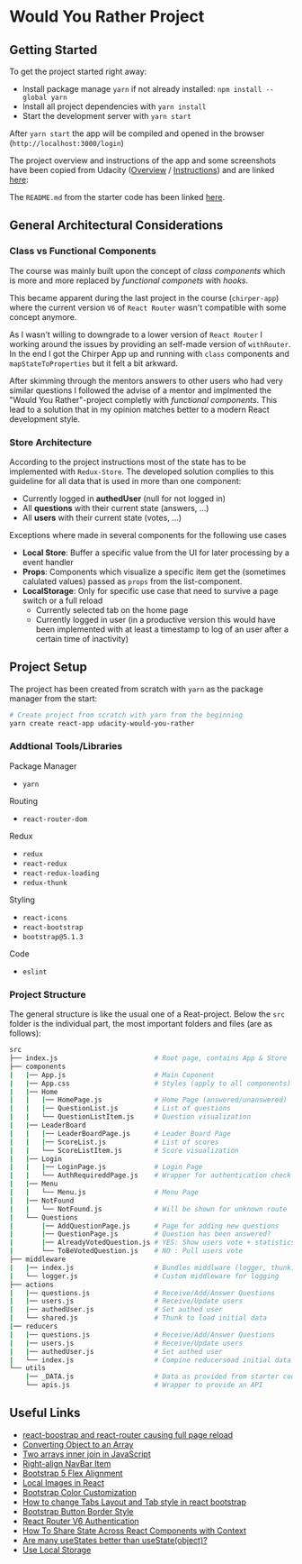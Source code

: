 # Would You Rather Project 

## Getting Started

To get the project started right away:

- Install package manage ```yarn``` if not already installed: ```npm install --global yarn```
- Install all project dependencies with `yarn install`
- Start the development server with `yarn start`

After ```yarn start``` the app will be compiled and opened in the browser (```http://localhost:3000/login```)

The project overview and instructions of the app and some screenshots have been copied from Udacity ([Overview](https://classroom.udacity.com/nanodegrees/nd019/parts/87b7741f-aace-4bc9-88f4-7feccbb6eacb/modules/aaf1a102-6754-48aa-a0a5-a7736bf16e0a/lessons/996c5cf6-3220-42f5-a780-3ab2752f2fb2/concepts/d626ac42-da22-4cc3-affe-b393d240d08c) / [Instructions](https://classroom.udacity.com/nanodegrees/nd019/parts/87b7741f-aace-4bc9-88f4-7feccbb6eacb/modules/aaf1a102-6754-48aa-a0a5-a7736bf16e0a/lessons/996c5cf6-3220-42f5-a780-3ab2752f2fb2/concepts/d0b35860-eabe-414e-80bb-bfc0edeab6fe)) and are linked [here](./doc/Instructions.md): 

The ```README.md``` from the starter code has been linked [here](./doc/../README_starter.md).

## General Architectural Considerations

### Class vs Functional Components
The course was mainly built upon the concept of *class components* which is more and more replaced by *functional componets* with *hooks*.

This became apparent during the last project in the course (```chirper-app```) where the current version ```V6``` of ```React Router``` wasn't compatible with some concept anymore.

As I wasn't willing to downgrade to a lower version of ```React Router``` I working around the issues by providing an self-made version of ```withRouter```. In the end I got the Chirper App up and running with ```class``` components and ```mapStateToProperties``` but it felt a bit arkward.

After skimming through the mentors answers to other users who had very similar questions I followed the advise of a mentor and implmented the "Would You Rather"-project completly with *functional components*. This lead to a solution that in my opinion matches better to a modern React development style.

### Store Architecture
According to the project instructions most of the state has to be implemented with ```Redux-Store```. The developed solution complies to this guideline for all data that is used in more than one component:
- Currently logged in **authedUser** (null for not logged in)
- All **questions** with their current state (answers, ...)
- All **users** with their current state (votes, ...)

Exceptions where made in several components for the following use cases
- **Local Store**: Buffer a specific value from the UI for later processing by a event handler
- **Props**: Components which visualize a specific item get the (sometimes calulated values) passed as ```props``` from the list-component.
- **LocalStorage**: Only for specific use case that need to survive a page switch or a full reload
  - Currently selected tab on the home page
  - Currently logged in user (in a productive version this would have been implemented with at least a timestamp to log of an user after a certain time of inactivity)

## Project Setup

The project has been created from scratch with ```yarn``` as the package manager from the start:

```bash
# Create project from scratch with yarn from the beginning
yarn create react-app udacity-would-you-rather
```
### Addtional Tools/Libraries
Package Manager
- ```yarn```

Routing
- ```react-router-dom```

Redux
- ```redux```
- ```react-redux```
- ```react-redux-loading```
- ```redux-thunk```

Styling
- ```react-icons```
- ```react-bootstrap```
- ```bootstrap@5.1.3```

Code 
- ```eslint```

### Project Structure
The general structure is like the usual one of a Reat-project. Below the ```src``` folder is the individual part, the most important folders and files (are as follows):

```bash
src
├── index.js                        # Root page, contains App & Store
├── components
|   |── App.js                      # Main Coponent
|   |── App.css                     # Styles (apply to all components)
|   |── Home
|   |   |── HomePage.js             # Home Page (answered/unanswered)
|   |   |── QuestionList.js         # List of questions
|   |   └── QuestionListItem.js     # Question visualization
|   |── LeaderBoard
|   |   |── LeaderBoardPage.js      # Leader Board Page
|   |   |── ScoreList.js            # List of scores
|   |   └── ScoreListItem.js        # Score visualization
|   |── Login
|   |   |── LoginPage.js            # Login Page
|   |   └── AuthRequireddPage.js    # Wrapper for authentication check
|   |── Menu
|   |   └── Menu.js                 # Menu Page
|   |── NotFound
|   |   └── NotFound.js             # Will be shown for unknown route
|   └── Questions
|       |── AddQuestionPage.js      # Page for adding new questions
|       |── QuestionPage.js         # Question has been answered?
|       |── AlreadyVotedQuestion.js # YES: Show users vote + statistics
|       └── ToBeVotedQuestion.js    # NO : Pull users vote
├── middleware
|   |── index.js                    # Bundles middlware (logger, thunk)
|   └── logger.js                   # Custom middleware for logging
├── actions
|   |── questions.js                # Receive/Add/Answer Questions
|   |── users.js                    # Receive/Update users
|   |── authedUser.js               # Set authed user
|   └── shared.js                   # Thunk to load initial data
|── reducers
|   |── questions.js                # Receive/Add/Answer Questions
|   |── users.js                    # Receive/Update users
|   |── authedUser.js               # Set authed user
|   └── index.js                    # Compine reducersoad initial data
└── utils
    |── _DATA.js                    # Data as provided from starter code
    └── apis.js                     # Wrapper to provide an API
```

## Useful Links 

- [react-boostrap and react-router causing full page reload](https://stackoverflow.com/questions/59530374/react-boostrap-and-react-router-causing-full-page-reload)
- [Converting Object to an Array](https://www.samanthaming.com/tidbits/76-converting-object-to-array/)
- [Two arrays inner join in JavaScript](https://stackoverflow.com/questions/66985164/two-arrays-inner-join-in-javascript)
- [Right-align NavBar Item](https://stackoverflow.com/questions/42311292/react-bootstrap-navbar-how-to-right-align-a-navbar-item)
- [Bootstrap 5 Flex Alignment](https://getbootstrap.com/docs/5.0/utilities/flex/#align-items)
- [Local Images in React](https://stackoverflow.com/questions/44154939/load-local-images-in-react-js)
- [Bootstrap Color Customization](https://getbootstrap.com/docs/5.0/customize/color/)
- [How to change Tabs Layout and Tab style in react bootstrap](https://stackoverflow.com/questions/62921542/how-to-change-tabs-layout-and-tab-style-in-react-bootstrap)
- [Bootstrap Button Border Style](https://stackoverflow.com/questions/70325840/bootstrap-5-button-border-color-via-css)
- [React Router V6 Authentication](https://reactrouter.com/docs/en/v6/examples/auth)
- [How To Share State Across React Components with Context](https://www.digitalocean.com/community/tutorials/how-to-share-state-across-react-components-with-context)
- [Are many useStates better than useState(object)?](https://thoughtspile.github.io/2021/10/11/usestate-object-vs-multiple/)
- [Use Local Storage](https://www.freecodecamp.org/news/how-to-use-localstorage-with-react-hooks-to-set-and-get-items/)

